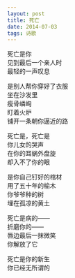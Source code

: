 ```yaml
---
layout: post
title: 死亡
date: 2014-07-03
tags: 诗歌
---
```

死亡是你  
见到最后一个亲人时  
最轻的一声叹息  

是别人帮你穿好了衣服  
坐在沙发里  
瘦骨嶙峋  
盯着火炉  
铺开一条朝你逼近的路  

死亡是，死亡是  
你儿女的哭声  
在你的耳蜗外盘旋  
却入不了你的眼  

是你自己钉好的棺材  
用了五十年的榆木  
你爷爷种的树  
埋在孤凉的黄土  

死亡是病的——  
折磨你的——  
唇边最后一抹微笑  
你解放了它  

死亡是你的新生  
你已经无所谓的  